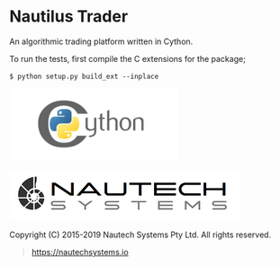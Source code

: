 # Nautilus Trader
An algorithmic trading platform written in Cython.

To run the tests, first compile the C extensions for the package;

    $ python setup.py build_ext --inplace

![Alt text](docs/artwork/cython-logo-small.png "cython")

![Alt text](docs/artwork/nautechsystems_logo_small.png?raw=true "logo")

Copyright (C) 2015-2019 Nautech Systems Pty Ltd. All rights reserved.

> https://nautechsystems.io
